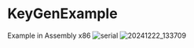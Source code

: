 # KeyGenExample
Example in Assembly x86
![serial](https://github.com/user-attachments/assets/465e3c96-008e-494d-8e7d-24d424c93296)
![20241222_133709](https://github.com/user-attachments/assets/eba43c2f-d78a-49ae-9916-eb09664cce20)
